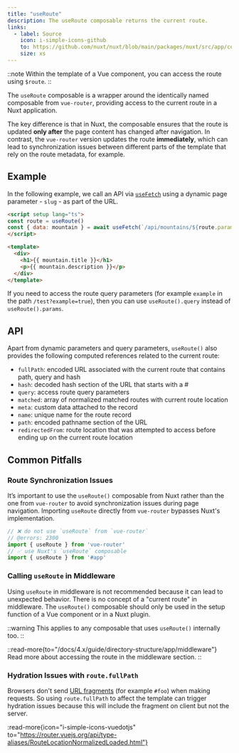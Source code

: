 ```yaml
---
title: "useRoute"
description: The useRoute composable returns the current route.
links:
  - label: Source
    icon: i-simple-icons-github
    to: https://github.com/nuxt/nuxt/blob/main/packages/nuxt/src/app/composables/router.ts
    size: xs
---
```


::note
Within the template of a Vue component, you can access the route using `$route`.
::

The `useRoute` composable is a wrapper around the identically named composable from `vue-router`, providing access to the current route in a Nuxt application.

The key difference is that in Nuxt, the composable ensures that the route is updated **only after** the page content has changed after navigation.
In contrast, the `vue-router` version updates the route **immediately**, which can lead to synchronization issues between different parts of the template
that rely on the route metadata, for example.

## Example

In the following example, we call an API via [`useFetch`](/docs/api/composables/use-fetch) using a dynamic page parameter - `slug` - as part of the URL.

```html [~/pages/[slug\\].vue]
<script setup lang="ts">
const route = useRoute()
const { data: mountain } = await useFetch(`/api/mountains/${route.params.slug}`)
</script>

<template>
  <div>
    <h1>{{ mountain.title }}</h1>
    <p>{{ mountain.description }}</p>
  </div>
</template>
```

If you need to access the route query parameters (for example `example` in the path `/test?example=true`), then you can use `useRoute().query` instead of `useRoute().params`.

## API

Apart from dynamic parameters and query parameters, `useRoute()` also provides the following computed references related to the current route:

- `fullPath`: encoded URL associated with the current route that contains path, query and hash
- `hash`: decoded hash section of the URL that starts with a #
- `query`: access route query parameters
- `matched`: array of normalized matched routes with current route location
- `meta`: custom data attached to the record
- `name`: unique name for the route record
- `path`: encoded pathname section of the URL
- `redirectedFrom`: route location that was attempted to access before ending up on the current route location

## Common Pitfalls

### Route Synchronization Issues

It’s important to use the `useRoute()` composable from Nuxt rather than the one from `vue-router` to avoid synchronization issues during page navigation.
Importing `useRoute` directly from `vue-router` bypasses Nuxt's implementation.

```ts twoslash
// ❌ do not use `useRoute` from `vue-router`
// @errors: 2300
import { useRoute } from 'vue-router'
// ✅ use Nuxt's `useRoute` composable
import { useRoute } from '#app'
```

### Calling `useRoute` in Middleware

Using `useRoute` in middleware is not recommended because it can lead to unexpected behavior.
There is no concept of a "current route" in middleware.
The `useRoute()` composable should only be used in the setup function of a Vue component or in a Nuxt plugin.

::warning
This applies to any composable that uses `useRoute()` internally too.
::

::read-more{to="/docs/4.x/guide/directory-structure/app/middleware"}
Read more about accessing the route in the middleware section.
::

### Hydration Issues with `route.fullPath`

Browsers don't send [URL fragments](https://url.spec.whatwg.org/#concept-url-fragment) (for example `#foo`) when making requests. So using `route.fullPath` to affect the template can trigger hydration issues because this will include the fragment on client but not the server.

:read-more{icon="i-simple-icons-vuedotjs" to="https://router.vuejs.org/api/type-aliases/RouteLocationNormalizedLoaded.html"}
